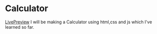 # Calculator

[LivePreview](https://devnchill.github.io/Calculator)
I will be making a Calculator using html,css and js which I've learned so far.
